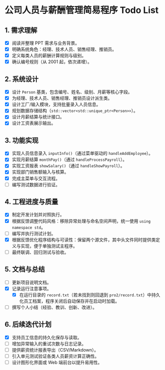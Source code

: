 # 公司人员与薪酬管理简易程序 Todo List

## 1. 需求理解
- [x] 阅读并整理 PPT 需求与业务背景。
- [x] 明确系统角色：经理、技术人员、销售经理、推销员。
- [x] 定义每类人员的薪酬计算规则与级别。
- [x] 确认编号规则（从 2001 起，依次递增）。

## 2. 系统设计
- [x] 设计 `Person` 基类，包含编号、姓名、级别、月薪等核心字段。
- [x] 为经理、技术人员、销售经理、推销员设计派生类。
- [x] 设计工厂/输入模块，支持批量录入人员信息。
- [x] 规划数据存储结构（`std::vector<std::unique_ptr<Person>>`）。
- [x] 设计月薪结算与统计接口。
- [x] 设计工资表展示输出。

## 3. 功能实现
- [x] 实现人员信息录入 `inputInfo()`（通过菜单驱动的 `handleAddEmployee`）。
- [x] 实现月薪结算 `monthPay()`（通过 `handleProcessPayroll`）。
- [x] 实现工资报表 `showSalary()`（通过 `handleShowPayroll`）。
- [x] 实现部门销售额输入与核算。
- [x] 完成主菜单与交互流程。
- [ ] 编写测试数据进行验证。

## 4. 工程进度与质量
- [x] 制定开发计划并对照执行。
- [x] 根据反馈调整代码风格：移除异常处理与命名空间声明，统一使用 `using namespace std`。
- [ ] 编写并执行测试计划。
- [x] 根据反馈优化程序结构与可读性：保留两个源文件，其中头文件同时提供类定义与实现，便于单独测试主程序。
- [ ] 最终联调、回归测试与验收。

## 5. 文档与总结
- [ ] 更新项目说明文档。
- [x] 记录运行注意事项。
  - [x] 在运行目录的 `record.txt`（若未找到则回退到 `pro2/record.txt`）中持久化员工档案，程序关闭后自动保存并在启动时加载。
- [ ] 撰写个人小结（经验、教训、创新、改进）。

## 6. 后续迭代计划
- [x] 支持员工信息的持久化保存与读取。
- [ ] 增加异常输入的重试次数与日志记录。
- [ ] 提供薪资统计报表导出（CSV/Markdown）。
- [ ] 引入单元测试验证各类人员薪资计算正确性。
- [ ] 设计图形化界面或 Web 端前台以提升易用性。
